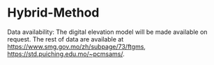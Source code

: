 # Hybrid-Method
Data availability: The digital elevation model will be made available on request. The rest of data are available at https://www.smg.gov.mo/zh/subpage/73/ftgms, https://std.puiching.edu.mo/~pcmsams/. 
